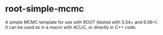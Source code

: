 # root-simple-mcmc
A simple MCMC template for use with ROOT (tested with 5.34+ and 6.06+).  It can be used as in a macro with ACLiC, or directly in C++ code.
